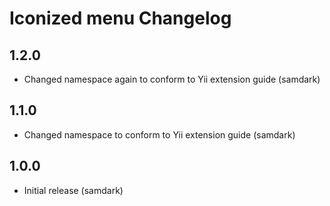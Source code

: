 Iconized menu Changelog
=======================

1.2.0
-----

- Changed namespace again to conform to Yii extension guide (samdark)

1.1.0
-----

- Changed namespace to conform to Yii extension guide (samdark)

1.0.0
-----

- Initial release (samdark)